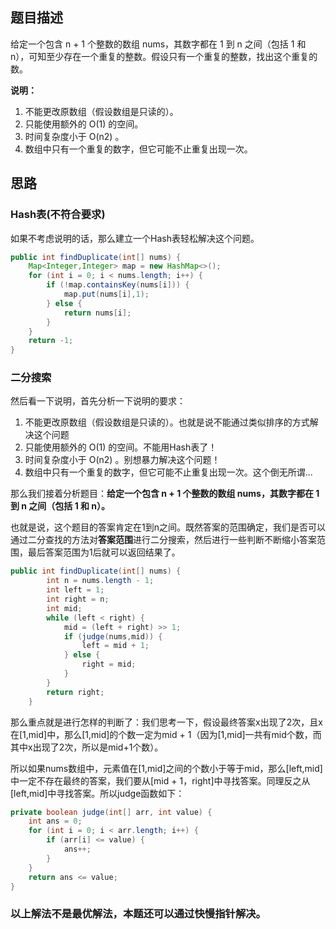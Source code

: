 ## 题目描述

给定一个包含 n + 1 个整数的数组 nums，其数字都在 1 到 n 之间（包括 1 和 n），可知至少存在一个重复的整数。假设只有一个重复的整数，找出这个重复的数。

**说明：**

1. 不能更改原数组（假设数组是只读的）。
2. 只能使用额外的 O(1) 的空间。
3. 时间复杂度小于 O(n2) 。
4. 数组中只有一个重复的数字，但它可能不止重复出现一次。

## 思路

### Hash表(不符合要求)

如果不考虑说明的话，那么建立一个Hash表轻松解决这个问题。

```java
public int findDuplicate(int[] nums) {
    Map<Integer,Integer> map = new HashMap<>();
    for (int i = 0; i < nums.length; i++) {
        if (!map.containsKey(nums[i])) {
            map.put(nums[i],1);
        } else {
            return nums[i];
        }
    }
    return -1;
}
```

### 二分搜索

然后看一下说明，首先分析一下说明的要求：

1. 不能更改原数组（假设数组是只读的）。也就是说不能通过类似排序的方式解决这个问题
2. 只能使用额外的 O(1) 的空间。不能用Hash表了！
3. 时间复杂度小于 O(n2) 。别想暴力解决这个问题！
4. 数组中只有一个重复的数字，但它可能不止重复出现一次。这个倒无所谓...

那么我们接着分析题目：**给定一个包含 n + 1 个整数的数组 nums，其数字都在 1 到 n 之间（包括 1 和 n）。**

也就是说，这个题目的答案肯定在1到n之间。既然答案的范围确定，我们是否可以通过二分查找的方法对**答案范围**进行二分搜索，然后进行一些判断不断缩小答案范围，最后答案范围为1后就可以返回结果了。

```java
public int findDuplicate(int[] nums) {
        int n = nums.length - 1;
        int left = 1;
        int right = n;
        int mid;
        while (left < right) {
            mid = (left + right) >> 1;
            if (judge(nums,mid)) {
                left = mid + 1;
            } else {
                right = mid;
            }
        }
        return right;
    }
```

那么重点就是进行怎样的判断了：我们思考一下，假设最终答案x出现了2次，且x在[1,mid]中，那么[1,mid]的个数一定为mid + 1（因为[1,mid]一共有mid个数，而其中x出现了2次，所以是mid+1个数）。

所以如果nums数组中，元素值在[1,mid]之间的个数小于等于mid，那么[left,mid]中一定不存在最终的答案，我们要从[mid + 1，right]中寻找答案。同理反之从[left,mid]中寻找答案。所以judge函数如下：

```java
private boolean judge(int[] arr, int value) {
    int ans = 0;
    for (int i = 0; i < arr.length; i++) {
        if (arr[i] <= value) {
            ans++;
        }
    }
    return ans <= value;
}
```

### 以上解法不是最优解法，本题还可以通过快慢指针解决。